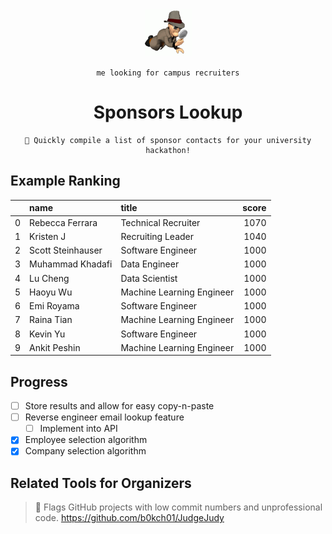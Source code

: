 <div align=center>

<img src="readme/investigate.gif" width=75 height=75>
  
`
me looking for campus recruiters
`

# Sponsors Lookup
  
  ```
🔎 Quickly compile a list of sponsor contacts for your university hackathon!
```


</div>

## Example Ranking
|    | name              | title                     |               score |
|---:|:------------------|:--------------------------|--------------------:|
|  0 | Rebecca Ferrara   | Technical Recruiter       |                1070 |
|  1 | Kristen J         | Recruiting Leader         |                1040 |
|  2 | Scott Steinhauser | Software Engineer         |                1000 |
|  3 | Muhammad Khadafi  | Data Engineer             |                1000 |
|  4 | Lu Cheng          | Data Scientist            |                1000 |
|  5 | Haoyu Wu          | Machine Learning Engineer |                1000 |
|  6 | Emi Royama        | Software Engineer         |                1000 |
|  7 | Raina Tian        | Machine Learning Engineer |                1000 |
|  8 | Kevin Yu          | Software Engineer         |                1000 |
|  9 | Ankit Peshin      | Machine Learning Engineer |                1000 |


## Progress

- [ ] Store results and allow for easy copy-n-paste
- [ ] Reverse engineer email lookup feature
  - [ ] Implement into API
- [x] Employee selection algorithm
- [x] Company selection algorithm

## Related Tools for Organizers
> 🚩 Flags GitHub projects with low commit numbers and unprofessional code.
> https://github.com/b0kch01/JudgeJudy
